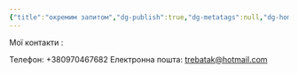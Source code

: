 ```yaml
---
{"title":"окремим запитом","dg-publish":true,"dg-metatags":null,"dg-home":null,"permalink":"/okremim-zapitom/","dgPassFrontmatter":true,"noteIcon":""}
---
```


Мої контакти :

Телефон: +380970467682 Електронна пошта: trebatak@hotmail.com 